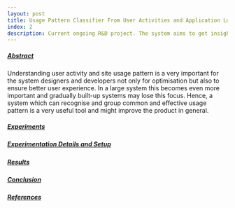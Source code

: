 ```yaml
---
layout: post
title: Usage Pattern Classifier From User Activities and Application Logging Events
index: 2
description: Current ongoing R&D project. The system aims to get insights from user logs and system generated events to understand frequently site visit pattern. This data will be useful in future to optimize the user interface and to make the user experience more seamless. 
---
```


<h5><u>Abstract</u></h5>
Understanding user activity and site usage pattern is a very important for the system designers and developers not only for optimisation but also to ensure better user experience. 
In a large system this becomes even more important and gradually built-up systems may lose this focus. 
Hence, a system which can recognise and group common and effective usage pattern is a very useful tool and might improve the product in general.

<h5><u>Experiments</u></h5>

<h5><u>Experimentation Details and Setup</u></h5>

<h5><u>Results</u></h5>

<h5><u>Conclusion</u></h5>

<h5><u>References</u></h5>
